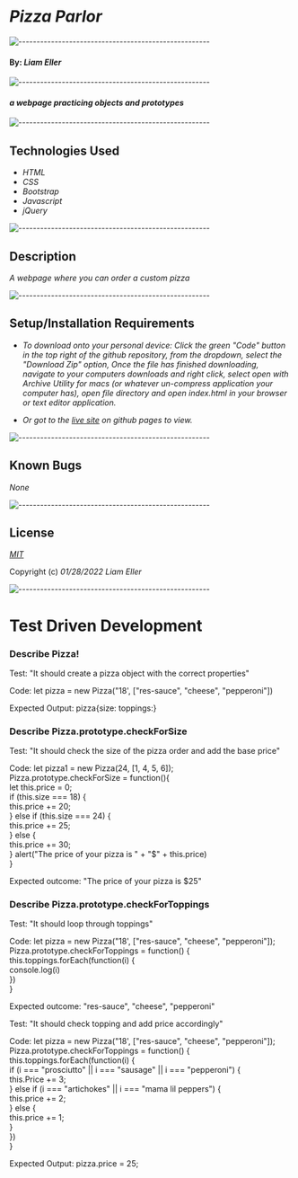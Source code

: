# _Pizza Parlor_

![-----------------------------------------------------](https://raw.githubusercontent.com/andreasbm/readme/master/assets/lines/aqua.png)

#### By: _**Liam Eller**_

![-----------------------------------------------------](https://raw.githubusercontent.com/andreasbm/readme/master/assets/lines/aqua.png)

#### _a webpage practicing objects and prototypes_

![-----------------------------------------------------](https://raw.githubusercontent.com/andreasbm/readme/master/assets/lines/aqua.png)

## Technologies Used

* _HTML_
* _CSS_
* _Bootstrap_
* _Javascript_
* _jQuery_

![-----------------------------------------------------](https://raw.githubusercontent.com/andreasbm/readme/master/assets/lines/aqua.png)

## Description

_A webpage where you can order a custom pizza_

![-----------------------------------------------------](https://raw.githubusercontent.com/andreasbm/readme/master/assets/lines/aqua.png)

## Setup/Installation Requirements

* _To download onto your personal device: Click the green "Code" button in the top right of the github repository, from the dropdown, select the "Download Zip" option, Once the file has finished downloading, navigate to your computers downloads and right click, select open with Archive Utility for macs (or whatever un-compress application your computer has), open file directory and open index.html in your browser or text editor application._  
  
* _Or got to the [live site](https://lionturtle99.github.io/pizza-parlor-objects/) on github pages to view._

![-----------------------------------------------------](https://raw.githubusercontent.com/andreasbm/readme/master/assets/lines/aqua.png)

## Known Bugs

_None_

![-----------------------------------------------------](https://raw.githubusercontent.com/andreasbm/readme/master/assets/lines/aqua.png)

## License

_[MIT](https://opensource.org/licenses/MIT)_  
  
Copyright (c) _01/28/2022_ _Liam Eller_  

![-----------------------------------------------------](https://raw.githubusercontent.com/andreasbm/readme/master/assets/lines/aqua.png)
  
# Test Driven Development
  
  
### Describe Pizza! 
  

Test: "It should create a pizza object with the correct properties"

Code: let pizza = new Pizza("18', ["res-sauce", "cheese", "pepperoni"])

Expected Output: pizza{size: toppings:}
  
  
### Describe Pizza.prototype.checkForSize   
  
Test: "It should check the size of the pizza order and add the base price"  
  
Code: let pizza1 = new Pizza(24, [1, 4, 5, 6]);  
  Pizza.prototype.checkForSize = function(){  
    let this.price = 0;  
    if (this.size === 18) {  
      this.price += 20;  
    } else if (this.size === 24) {  
      this.price += 25;  
    } else {  
    this.price += 30;  
    }
    alert("The price of your pizza is " + "$" + this.price)  
  }  
    
Expected outcome: "The price of your pizza is $25" 
  
  
### Describe Pizza.prototype.checkForToppings  
  
  
Test: "It should loop through toppings"  
  
Code: let pizza = new Pizza("18', ["res-sauce", "cheese", "pepperoni"]);   
  Pizza.prototype.checkForToppings = function() {  
    this.toppings.forEach(function(i) {  
      console.log(i)  
    })  
  }  
   
Expected outcome: "res-sauce", "cheese", "pepperoni"   
  
  
Test: "It should check topping and add price accordingly"  
  
Code: let pizza = new Pizza("18', ["res-sauce", "cheese", "pepperoni"]);    
  Pizza.prototype.checkForToppings = function() {  
    this.toppings.forEach(function(i) {  
      if (i === "prosciutto" || i === "sausage" || i === "pepperoni") {  
        this.Price += 3;  
      } else if (i === "artichokes" || i === "mama lil peppers") {  
        this.price += 2;  
      } else {  
        this.price += 1;  
      }  
    })  
  }  
  
Expected Output: pizza.price = 25;  
